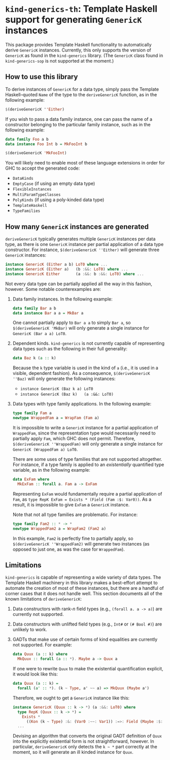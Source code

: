 # `kind-generics-th`: Template Haskell support for generating `GenericK` instances

This package provides Template Haskell functionality to automatically derive
`GenericK` instances. Currently, this only supports the version of `GenericK`
as found in the `kind-generics` library. (The `GenericK` class found in
`kind-generics-sop` is not supported at the moment.)

## How to use this library

To derive instances of `GenericK` for a data type, simply pass the Template
Haskell–quoted `Name` of the type to the `deriveGenericK` function, as in the
following example:

```haskell
$(deriveGenericK ''Either)
```

If you wish to pass a data family instance, one can pass the name of a
constructor belonging to the particular family instance, such as in the
following example:

```haskell
data family Foo a b
data instance Foo Int b = MkFooInt b

$(deriveGenericK 'MkFooInt)
```

You will likely need to enable most of these language extensions in order for
GHC to accept the generated code:

* `DataKinds`
* `EmptyCase` (if using an empty data type)
* `FlexibleInstances`
* `MultiParamTypeClasses`
* `PolyKinds` (if using a poly-kinded data type)
* `TemplateHaskell`
* `TypeFamilies`

## How many `GenericK` instances are generated

`deriveGenericK` typically generates multiple `GenericK` instances per data
type, as there is one `GenericK` instance per partial application of a data
type constructor. For instance, `$(deriveGenericK ''Either)` will generate
three `GenericK` instances:

```haskell
instance GenericK (Either a b) LoT0 where ...
instance GenericK (Either a)   (b :&&: LoT0) where ...
instance GenericK Either       (a :&&: b :&&: LoT0) where ...
```

Not every data type can be partially applied all the way in this fashion,
however. Some notable counterexamples are:

1. Data family instances. In the following example:

   ```haskell
   data family Bar a b
   data instance Bar a a = MkBar a
   ```

   One cannot partially apply to `Bar a a` to simply `Bar a`, so
   `$(deriveGenericK 'MkBar)` will only generate a single instance for
   `GenericK (Bar a a) LoT0`.
2. Dependent kinds. `kind-generics` is not currently capable of representing
   data types such as the following in their full generality:

   ```haskell
   data Baz k (a :: k)
   ```

   Because the `k` type variable is used in the kind of `a` (i.e., it is used
   in a visible, dependent fashion). As a consequence,
   `$(deriveGenericK ''Baz)` will only generate the following instances:

   * `instance GenericK (Baz k a) LoT0`
   * `instance GenericK (Baz k)   (a :&&: LoT0)`
3. Data types with type family applications. In the following example:

   ```haskell
   type family Fam a
   newtype WrappedFam a = WrapFam (Fam a)
   ```

   It is impossible to write a `GenericK` instance for a partial application
   of `WrappedFam`, since the representation type would necessarily need to
   partially apply `Fam`, which GHC does not permit. Therefore,
   `$(deriveGenericK ''WrappedFam)` will only generate a single instance for
   `GenericK (WrappedFam a) LoT0`.

   There are some uses of type families that are not supported altogether.
   For instance, if a type family is applied to an _existentially_ quantified
   type variable, as in the following example:

   ```haskell
   data ExFam where
     MkExFam :: forall a. Fam a -> ExFam
   ```

   Representing `ExFam` would fundamentally require a partial application of
   `Fam`, as `type RepK ExFam = Exists * (Field (Fam :$: Var0))`. As a result,
   it is impossible to give `ExFam` a `GenericK` instance.

   Note that not all type families are problematic. For instance:

   ```haskell
   type family Fam2 :: * -> *
   newtype WrappedFam2 a = WrapFam2 (Fam2 a)
   ```

   In this example, `Fam2` is perfectly fine to partially apply, so
   `$(deriveGenericK ''WrappedFam2)` will generate two instances (as opposed
   to just one, as was the case for `WrappedFam`).

## Limitations

`kind-generics` is capable of representing a wide variety of data types. The
Template Haskell machinery in this library makes a best-effort attempt to
automate the creation of most of these instances, but there are a handful of
corner cases that it does not handle well. This section documents all of the
known limitations of `deriveGenericK`:

1. Data constructors with rank-_n_ field types (e.g., `(forall a. a -> a)`)
   are currently not supported.
2. Data constructors with unlifted field types (e.g., `Int#` or `(# Bool #)`)
   are unlikely to work.
3. GADTs that make use of certain forms of kind equalities are currently not
   supported. For example:

   ```haskell
   data Quux (a :: k) where
     MkQuux :: forall (a :: *). Maybe a -> Quux a
   ```

   If one were to rewrite `Quux` to make the existential quantification
   explicit, it would look like this:

   ```haskell
   data Quux (a :: k) =
     forall (a' :: *). (k ~ Type, a' ~~ a) => MkQuux (Maybe a')
   ```

   Therefore, we ought to get a `GenericK` instance like this:

   ```haskell
   instance GenericK (Quux :: k -> *) (a :&&: LoT0) where
     type RepK (Quux :: k -> *) =
       Exists *
         ((Kon (k ~ Type) :&: (Var0 :~~: Var1)) :=>: Field (Maybe :$: Var0))
     ...
   ```

   Devising an algorithm that converts the original GADT definition of `Quux`
   into the explicitly existential form is not straightforward, however. In
   particular, `deriveGenericK` only detects the `k ~ *` part correctly at the
   moment, so it will generate an ill kinded instance for `Quux`.
